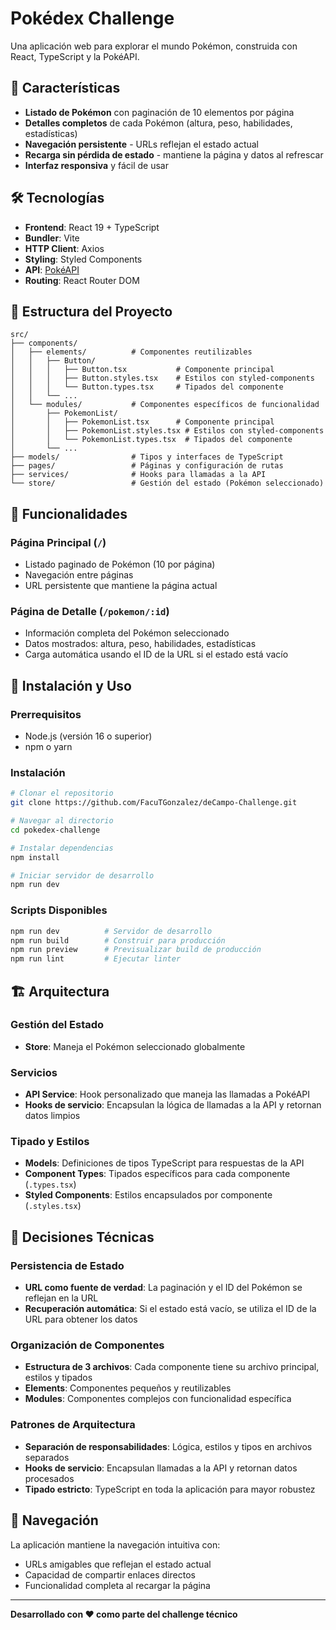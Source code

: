 # Pokédex Challenge

Una aplicación web para explorar el mundo Pokémon, construida con React, TypeScript y la PokéAPI.

## 🚀 Características

- **Listado de Pokémon** con paginación de 10 elementos por página
- **Detalles completos** de cada Pokémon (altura, peso, habilidades, estadísticas)
- **Navegación persistente** - URLs reflejan el estado actual
- **Recarga sin pérdida de estado** - mantiene la página y datos al refrescar
- **Interfaz responsiva** y fácil de usar

## 🛠️ Tecnologías

- **Frontend**: React 19 + TypeScript
- **Bundler**: Vite
- **HTTP Client**: Axios
- **Styling**: Styled Components
- **API**: [PokéAPI](https://pokeapi.co/)
- **Routing**: React Router DOM

## 📁 Estructura del Proyecto

```
src/
├── components/
│   ├── elements/          # Componentes reutilizables
│   │   ├── Button/
│   │   │   ├── Button.tsx           # Componente principal
│   │   │   ├── Button.styles.tsx    # Estilos con styled-components
│   │   │   └── Button.types.tsx     # Tipados del componente
│   │   └── ...
│   └── modules/           # Componentes específicos de funcionalidad
│       ├── PokemonList/
│       │   ├── PokemonList.tsx      # Componente principal
│       │   ├── PokemonList.styles.tsx # Estilos con styled-components
│       │   └── PokemonList.types.tsx  # Tipados del componente
│       └── ...
├── models/                # Tipos y interfaces de TypeScript
├── pages/                 # Páginas y configuración de rutas
├── services/              # Hooks para llamadas a la API
└── store/                 # Gestión del estado (Pokémon seleccionado)
```

## 🎯 Funcionalidades

### Página Principal (`/`)
- Listado paginado de Pokémon (10 por página)
- Navegación entre páginas
- URL persistente que mantiene la página actual

### Página de Detalle (`/pokemon/:id`)
- Información completa del Pokémon seleccionado
- Datos mostrados: altura, peso, habilidades, estadísticas
- Carga automática usando el ID de la URL si el estado está vacío

## 🚀 Instalación y Uso

### Prerrequisitos
- Node.js (versión 16 o superior)
- npm o yarn

### Instalación
```bash
# Clonar el repositorio
git clone https://github.com/FacuTGonzalez/deCampo-Challenge.git

# Navegar al directorio
cd pokedex-challenge

# Instalar dependencias
npm install

# Iniciar servidor de desarrollo
npm run dev
```

### Scripts Disponibles
```bash
npm run dev          # Servidor de desarrollo
npm run build        # Construir para producción
npm run preview      # Previsualizar build de producción
npm run lint         # Ejecutar linter
```

## 🏗️ Arquitectura

### Gestión del Estado
- **Store**: Maneja el Pokémon seleccionado globalmente

### Servicios
- **API Service**: Hook personalizado que maneja las llamadas a PokéAPI
- **Hooks de servicio**: Encapsulan la lógica de llamadas a la API y retornan datos limpios

### Tipado y Estilos
- **Models**: Definiciones de tipos TypeScript para respuestas de la API
- **Component Types**: Tipados específicos para cada componente (`.types.tsx`)
- **Styled Components**: Estilos encapsulados por componente (`.styles.tsx`)

## 🔧 Decisiones Técnicas

### Persistencia de Estado
- **URL como fuente de verdad**: La paginación y el ID del Pokémon se reflejan en la URL
- **Recuperación automática**: Si el estado está vacío, se utiliza el ID de la URL para obtener los datos

### Organización de Componentes
- **Estructura de 3 archivos**: Cada componente tiene su archivo principal, estilos y tipados
- **Elements**: Componentes pequeños y reutilizables
- **Modules**: Componentes complejos con funcionalidad específica

### Patrones de Arquitectura
- **Separación de responsabilidades**: Lógica, estilos y tipos en archivos separados
- **Hooks de servicio**: Encapsulan llamadas a la API y retornan datos procesados
- **Tipado estricto**: TypeScript en toda la aplicación para mayor robustez

## 📱 Navegación

La aplicación mantiene la navegación intuitiva con:
- URLs amigables que reflejan el estado actual
- Capacidad de compartir enlaces directos
- Funcionalidad completa al recargar la página

---

**Desarrollado con ❤️ como parte del challenge técnico**
